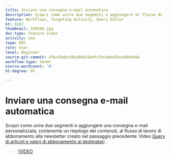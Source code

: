 ```yaml
---
title: Inviare una consegna e-mail automatica
description: Scopri come unire due segmenti e aggiungere al flusso di lavoro di iscrizione alla newsletter una consegna e-mail personalizzata, contenente un riepilogo dei contenuti.
feature: Workflows, Targeting Activity, Query Editor
kt: 8167
thumbnail: 336940.jpg
doc-type: feature video
activity: use
team: DOC
role: User
level: Beginner
source-git-commit: 4f6c43abc595a9dd19a9fcfbca0ad35ceb084e9e
workflow-type: tm+mt
source-wordcount: '0'
ht-degree: 0%

---
```



# Inviare una consegna e-mail automatica

Scopri come unire due segmenti e aggiungere una consegna e-mail personalizzata, contenente un riepilogo dei contenuti, al flusso di lavoro di abbonamento alla newsletter creato nel passaggio precedente: Video [Query di articoli e valori di abbonamento ai destinatari](/help/tutorial-using-soap-apis/query-articles-and-recipient-subscription-values.md) .

>[!VIDEO](https://video.tv.adobe.com/v/336904?quality=12)
